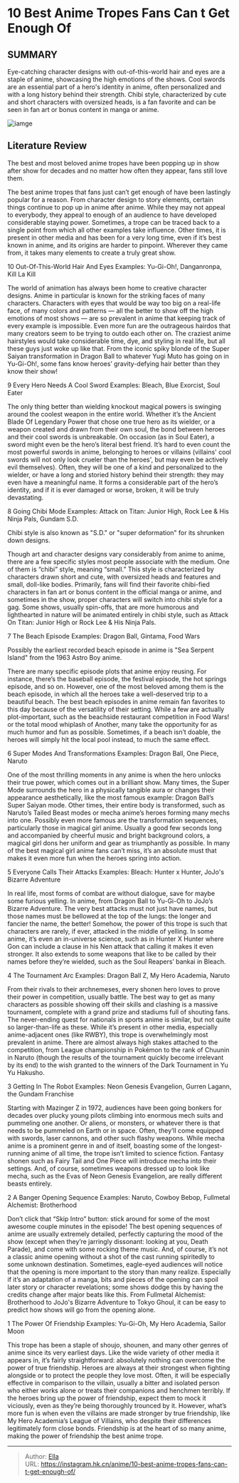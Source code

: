 # 10 Best Anime Tropes Fans Can t Get Enough Of


## SUMMARY 


 Eye-catching character designs with out-of-this-world hair and eyes are a staple of anime, showcasing the high emotions of the shows. 
 Cool swords are an essential part of a hero&#39;s identity in anime, often personalized and with a long history behind their strength. 
 Chibi style, characterized by cute and short characters with oversized heads, is a fan favorite and can be seen in fan art or bonus content in manga or anime. 

![iamge](https://static1.srcdn.com/wordpress/wp-content/uploads/2024/01/yami-yugi-from-yu-gi-oh-and-goku-from-dragon-ball.jpg)

## Literature Review

The best and most beloved anime tropes have been popping up in show after show for decades and no matter how often they appear, fans still love them.




The best anime tropes that fans just can’t get enough of have been lastingly popular for a reason. From character design to story elements, certain things continue to pop up in anime after anime. While they may not appeal to everybody, they appeal to enough of an audience to have developed considerable staying power.
Sometimes, a trope can be traced back to a single point from which all other examples take influence. Other times, it is present in other media and has been for a very long time, even if it’s best known in anime, and its origins are harder to pinpoint. Wherever they came from, it takes many elements to create a truly great show.









 








 10  Out-Of-This-World Hair And Eyes 
Examples: Yu-Gi-Oh!, Danganronpa, Kill La Kill
        

The world of animation has always been home to creative character designs. Anime in particular is known for the striking faces of many characters. Characters with eyes that would be way too big on a real-life face, of many colors and patterns — all the better to show off the high emotions of most shows — are so prevalent in anime that keeping track of every example is impossible.
Even more fun are the outrageous hairdos that many creators seem to be trying to outdo each other on. The craziest anime hairstyles would take considerable time, dye, and styling in real life, but all these guys just woke up like that. From the iconic spiky blonde of the Super Saiyan transformation in Dragon Ball to whatever Yugi Muto has going on in Yu-Gi-Oh!, some fans know heroes’ gravity-defying hair better than they know their show!





 9  Every Hero Needs A Cool Sword 
Examples: Bleach, Blue Exorcist, Soul Eater


 







The only thing better than wielding knockout magical powers is swinging around the coolest weapon in the entire world. Whether it’s the Ancient Blade Of Legendary Power that chose one true hero as its wielder, or a weapon created and drawn from their own soul, the bond between heroes and their cool swords is unbreakable. On occasion (as in Soul Eater), a sword might even be the hero’s literal best friend.
It’s hard to even count the most powerful swords in anime, belonging to heroes or villains (villains&#39; cool swords will not only look crueler than the heroes&#39;, but may even be actively evil themselves). Often, they will be one of a kind and personalized to the wielder, or have a long and storied history behind their strength: they may even have a meaningful name. It forms a considerable part of the hero’s identity, and if it is ever damaged or worse, broken, it will be truly devastating.





 8  Going Chibi Mode 
Examples: Attack on Titan: Junior High, Rock Lee &amp; His Ninja Pals, Gundam S.D.
        

Chibi style is also known as &#34;S.D.&#34; or &#34;super deformation&#34; for its shrunken down designs. 

Though art and character designs vary considerably from anime to anime, there are a few specific styles most people associate with the medium. One of them is “chibi” style, meaning “small.” This style is characterized by characters drawn short and cute, with oversized heads and features and small, doll-like bodies.
Primarily, fans will find their favorite chibi-fied characters in fan art or bonus content in the official manga or anime, and sometimes in the show, proper characters will switch into chibi style for a gag. Some shows, usually spin-offs, that are more humorous and lighthearted in nature will be animated entirely in chibi style, such as Attack On Titan: Junior High or Rock Lee &amp; His Ninja Pals.





 7  The Beach Episode 
Examples: Dragon Ball, Gintama, Food Wars


 







Possibly the earliest recorded beach episode in anime is &#34;Sea Serpent Island&#34; from the 1963 Astro Boy anime. 

There are many specific episode plots that anime enjoy reusing. For instance, there’s the baseball episode, the festival episode, the hot springs episode, and so on. However, one of the most beloved among them is the beach episode, in which all the heroes take a well-deserved trip to a beautiful beach.
The best beach episodes in anime remain fan favorites to this day because of the versatility of their setting. While a few are actually plot-important, such as the beachside restaurant competition in Food Wars! or the total mood whiplash of Another, many take the opportunity for as much humor and fun as possible. Sometimes, if a beach isn’t doable, the heroes will simply hit the local pool instead, to much the same effect.





 6  Super Modes And Transformations 
Examples: Dragon Ball, One Piece, Naruto


 







One of the most thrilling moments in any anime is when the hero unlocks their true power, which comes out in a brilliant show. Many times, the Super Mode surrounds the hero in a physically tangible aura or changes their appearance aesthetically, like the most famous example: Dragon Ball’s Super Saiyan mode. Other times, their entire body is transformed, such as Naruto’s Tailed Beast modes or mecha anime’s heroes forming many mechs into one.
Possibly even more famous are the transformation sequences, particularly those in magical girl anime. Usually a good few seconds long and accompanied by cheerful music and bright background colors, a magical girl dons her uniform and gear as triumphantly as possible. In many of the best magical girl anime fans can’t miss, it’s an absolute must that makes it even more fun when the heroes spring into action.





 5  Everyone Calls Their Attacks 
Examples: Bleach: Hunter x Hunter, JoJo&#39;s Bizarre Adventure
        

In real life, most forms of combat are without dialogue, save for maybe some furious yelling. In anime, from Dragon Ball to Yu-Gi-Oh to JoJo’s Bizarre Adventure. The very best attacks must not just have names, but those names must be bellowed at the top of the lungs: the longer and fancier the name, the better!
Somehow, the power of this trope is such that characters are rarely, if ever, attacked in the middle of yelling. In some anime, it’s even an in-universe science, such as in Hunter X Hunter where Gon can include a clause in his Nen attack that calling it makes it even stronger. It also extends to some weapons that like to be called by their names before they’re wielded, such as the Soul Reapers’ bankai in Bleach.





 4  The Tournament Arc 
Examples: Dragon Ball Z, My Hero Academia, Naruto
        

From their rivals to their archnemeses, every shonen hero loves to prove their power in competition, usually battle. The best way to get as many characters as possible showing off their skills and clashing is a massive tournament, complete with a grand prize and stadiums full of shouting fans. The never-ending quest for nationals in sports anime is similar, but not quite so larger-than-life as these.
While it’s present in other media, especially anime-adjacent ones (like RWBY), this trope is overwhelmingly most prevalent in anime. There are almost always high stakes attached to the competition, from League championship in Pokémon to the rank of Chuunin in Naruto (though the results of the tournament quickly become irrelevant by its end) to the wish granted to the winners of the Dark Tournament in Yu Yu Hakusho.





 3  Getting In The Robot 
Examples: Neon Genesis Evangelion, Gurren Lagann, the Gundam Franchise
        

Starting with Mazinger Z in 1972, audiences have been going bonkers for decades over plucky young pilots climbing into enormous mech suits and pummeling one another. Or aliens, or monsters, or whatever there is that needs to be pummeled on Earth or in space. Often, they’ll come equipped with swords, laser cannons, and other such flashy weapons.
While mecha anime is a prominent genre in and of itself, boasting some of the longest-running anime of all time, the trope isn’t limited to science fiction. Fantasy shonen such as Fairy Tail and One Piece will introduce mecha into their settings. And, of course, sometimes weapons dressed up to look like mecha, such as the Evas of Neon Genesis Evangelion, are really different beasts entirely.





 2  A Banger Opening Sequence 
Examples: Naruto, Cowboy Bebop, Fullmetal Alchemist: Brotherhood


Don’t click that “Skip Intro” button: stick around for some of the most awesome couple minutes in the episode! The best opening sequences of anime are usually extremely detailed, perfectly capturing the mood of the show (except when they’re jarringly dissonant: looking at you, Death Parade), and come with some rocking theme music. And, of course, it’s not a classic anime opening without a shot of the cast running spiritedly to some unknown destination.
Sometimes, eagle-eyed audiences will notice that the opening is more important to the story than many realize. Especially if it’s an adaptation of a manga, bits and pieces of the opening can spoil later story or character revelations; some shows dodge this by having the credits change after major beats like this. From Fullmetal Alchemist: Brotherhood to JoJo&#39;s Bizarre Adventure to Tokyo Ghoul, it can be easy to predict how shows will go from the opening alone.





 1  The Power Of Friendship 
Examples: Yu-Gi-Oh, My Hero Academia, Sailor Moon
        

This trope has been a staple of shoujo, shounen, and many other genres of anime since its very earliest days. Like the wide variety of other media it appears in, it’s fairly straightforward: absolutely nothing can overcome the power of true friendship. Heroes are always at their strongest when fighting alongside or to protect the people they love most.
Often, it will be especially effective in comparison to the villain, usually a bitter and isolated person who either works alone or treats their companions and henchmen terribly. If the heroes bring up the power of friendship, expect them to mock it viciously, even as they’re being thoroughly trounced by it. However, what’s more fun is when even the villains are made stronger by true friendship, like My Hero Academia’s League of Villains, who despite their differences legitimately form close bonds. Friendship is at the heart of so many anime, making the power of friendship the best anime trope.

---

> Author: [Ella](https://instagram.hk.cn/)  
> URL: https://instagram.hk.cn/anime/10-best-anime-tropes-fans-can-t-get-enough-of/  

